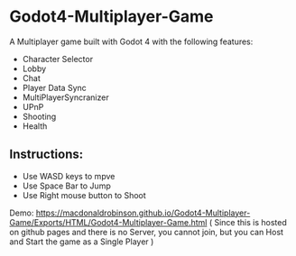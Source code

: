 # Godot4-Multiplayer-Game

A Multiplayer game built with Godot 4 with the following features:
- Character Selector
- Lobby
- Chat
- Player Data Sync
- MultiPlayerSyncranizer
- UPnP
- Shooting 
- Health

## Instructions:
- Use WASD keys to mpve
- Use Space Bar to Jump
- Use Right mouse button to Shoot

Demo: https://macdonaldrobinson.github.io/Godot4-Multiplayer-Game/Exports/HTML/Godot4-Multiplayer-Game.html ( Since this is hosted on github pages and there is no Server, you cannot join, but you can Host and Start the game as a Single Player )

